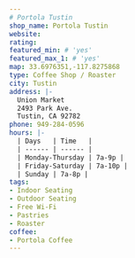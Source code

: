 ```yaml
---
# Portola Tustin
shop_name: Portola Tustin
website:
rating:
featured_min: # 'yes'
featured_max_1: # 'yes'
map: 33.6976351,-117.8275868
type: Coffee Shop / Roaster
city: Tustin
address: |-
  Union Market
  2493 Park Ave.
  Tustin, CA 92782
phone: 949-284-0596
hours: |-
  | Days   | Time   |
  | ------ | ------ |
  | Monday-Thursday | 7a-9p |
  | Friday-Saturday | 7a-10p |
  | Sunday | 7a-8p |
tags:
- Indoor Seating
- Outdoor Seating
- Free Wi-Fi
- Pastries
- Roaster
coffee:
- Portola Coffee
---
```

